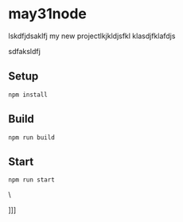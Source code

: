 # may31node
lskdfjdsaklfj
my new projectlkjkldjsfkl
klasdjfklafdjs



sdfaksldfj



## Setup


`npm install`

## Build

`npm run build`

## Start

`npm run start`










\





]]]

